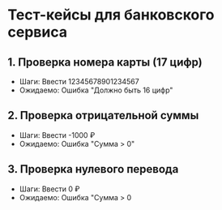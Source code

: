# Тест-кейсы для банковского сервиса

## 1. Проверка номера карты (17 цифр)
- Шаги: Ввести 12345678901234567
- Ожидаемо: Ошибка "Должно быть 16 цифр"

## 2. Проверка отрицательной суммы
- Шаги: Ввести -1000 ₽
- Ожидаемо: Ошибка "Сумма > 0"

## 3. Проверка нулевого перевода
- Шаги: Ввести 0 ₽
- Ожидаемо: Ошибка "Сумма > 0

